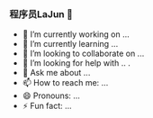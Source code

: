 ### 程序员LaJun 👋

- 🔭 I’m currently working on ...
- 🌱 I’m currently learning ...
- 👯 I’m looking to collaborate on ...
- 🤔 I’m looking for help with .. .
- 💬 Ask me about ...
- 📫 How to reach me: ...
- 😄 Pronouns: ...
- ⚡ Fun fact: ...
